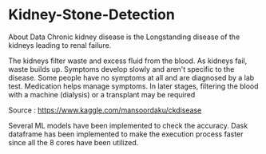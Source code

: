 # Kidney-Stone-Detection

About Data
Chronic kidney disease is the Longstanding disease of the kidneys leading to renal failure.

The kidneys filter waste and excess fluid from the blood. As kidneys fail, waste builds up. Symptoms develop slowly and aren't specific to the disease. Some people have no symptoms at all and are diagnosed by a lab test. Medication helps manage symptoms. In later stages, filtering the blood with a machine (dialysis) or a transplant may be required

Source : https://www.kaggle.com/mansoordaku/ckdisease

Several ML models have been implemented to check the accuracy.
Dask dataframe has been implemented to make the execution process faster since all the 8 cores have been utilized.


